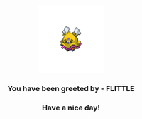 <p align="center">
            <img src="https://raw.githubusercontent.com/PokeAPI/sprites/master/sprites/pokemon/955.png" width="150" height="150">
          </p>
          <h3 align="center">You have been greeted by - <b>FLITTLE</b></h3>
          <h3 align="center">Have a nice day!</h3>
